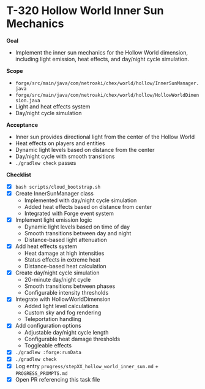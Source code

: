 # T-320 Hollow World Inner Sun Mechanics

**Goal**

- Implement the inner sun mechanics for the Hollow World dimension, including light emission, heat effects, and day/night cycle simulation.

**Scope**

- `forge/src/main/java/com/netroaki/chex/world/hollow/InnerSunManager.java`
- `forge/src/main/java/com/netroaki/chex/world/hollow/HollowWorldDimension.java`
- Light and heat effects system
- Day/night cycle simulation

**Acceptance**

- Inner sun provides directional light from the center of the Hollow World
- Heat effects on players and entities
- Dynamic light levels based on distance from the center
- Day/night cycle with smooth transitions
- `./gradlew check` passes

**Checklist**

- [x] `bash scripts/cloud_bootstrap.sh`
- [x] Create InnerSunManager class
  - Implemented with day/night cycle simulation
  - Added heat effects based on distance from center
  - Integrated with Forge event system
- [x] Implement light emission logic
  - Dynamic light levels based on time of day
  - Smooth transitions between day and night
  - Distance-based light attenuation
- [x] Add heat effects system
  - Heat damage at high intensities
  - Status effects in extreme heat
  - Distance-based heat calculation
- [x] Create day/night cycle simulation
  - 20-minute day/night cycle
  - Smooth transitions between phases
  - Configurable intensity thresholds
- [x] Integrate with HollowWorldDimension
  - Added light level calculations
  - Custom sky and fog rendering
  - Teleportation handling
- [x] Add configuration options
  - Adjustable day/night cycle length
  - Configurable heat damage thresholds
  - Toggleable effects
- [x] `./gradlew :forge:runData`
- [x] `./gradlew check`
- [x] Log entry `progress/stepXX_hollow_world_inner_sun.md` + `PROGRESS_PROMPTS.md`
- [x] Open PR referencing this task file
